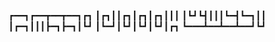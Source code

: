 ┏━━┓┏━━┳━━┳━━┓┏┓
┃┏┓┃┃┏┓┃┏┓┃┏┓┃┃┃
┃┗┛┗┫┃┃┃┗━┫┗━┓┃┃
┃┏━┓┃┃┃┣━┓┣━┓┃┗┛
┃┗━┛┃┗┛┃┗┛┃┗┛┃┏┓
┗━━━┻━━┻━━┻━━┛┗┛
